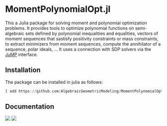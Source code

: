 # MomentPolynomialOpt.jl

This a Julia package for solving moment and polynomial optimization problems.
It provides tools to optimize polynomial functions on semi-algebraic sets defined by polynomial inequalities and equalities, vectors of moment sequences that sastisfy positivity constraints or mass constraints, to extract minimizers from moment sequences, compute the annihilator of a sequence, polar ideals, ...
It uses a connection with SDP solvers via the [JuMP](https://jump.dev/JuMP.jl/stable/) interface.



## Installation

The package can be installed in julia as follows:

```julia
] add https://github.com/AlgebraicGeometricModeling/MomentPolynomialOpt.jl
```

## Documentation

[![](https://img.shields.io/badge/docs-blue.svg)](https://AlgebraicGeometricModeling.github.io/MomentPolynomialOpt.jl/)
[![](https://img.shields.io/badge/source-orange)](https://github.com/AlgebraicGeometricModeling/MomentPolynomialOpt.jl/)


